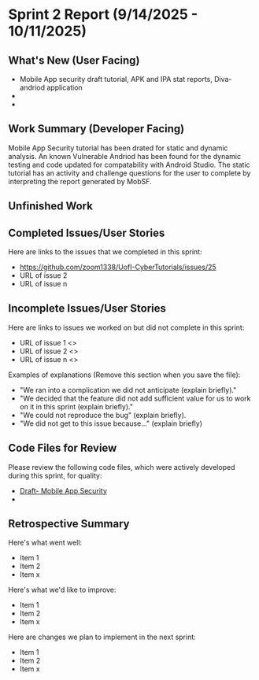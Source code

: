 # Sprint 2 Report (9/14/2025 - 10/11/2025)

## What's New (User Facing)
 * Mobile App security draft tutorial, APK and IPA stat reports, Diva-andriod application
 * 
 * 

## Work Summary (Developer Facing)

Mobile App Security tutorial has been drated for static and dynamic analysis. An known Vulnerable Andriod has been found for the dynamic testing and code updated for compatability with Android Studio. The static tutorial has an activity and challenge questions for the user to complete by interpreting the report generated by MobSF. 

## Unfinished Work



## Completed Issues/User Stories
Here are links to the issues that we completed in this sprint:

 * https://github.com/zoom1338/UofI-CyberTutorials/issues/25
 * URL of issue 2
 * URL of issue n


 
 ## Incomplete Issues/User Stories
 Here are links to issues we worked on but did not complete in this sprint:
 
 * URL of issue 1 <<One sentence explanation of why issue was not completed>>
 * URL of issue 2 <<One sentence explanation of why issue was not completed>>
 * URL of issue n <<One sentence explanation of why issue was not completed>>
 
 Examples of explanations (Remove this section when you save the file):
  * "We ran into a complication we did not anticipate (explain briefly)." 
  * "We decided that the feature did not add sufficient value for us to work on it in this sprint (explain briefly)."
  * "We could not reproduce the bug" (explain briefly).
  * "We did not get to this issue because..." (explain briefly)

## Code Files for Review
Please review the following code files, which were actively developed during this sprint, for quality:

 * [Draft- Mobile App Security]( https://github.com/zoom1338/UofI-CyberTutorials/blob/MobileAppSec/MobileAppSecurity/Drafts/Draft-Mobile%20App%20Security.docx )
 * 
 
## Retrospective Summary
Here's what went well:
  * Item 1
  * Item 2
  * Item x
 
Here's what we'd like to improve:
   * Item 1
   * Item 2
   * Item x
  
Here are changes we plan to implement in the next sprint:
   * Item 1
   * Item 2
   * Item x